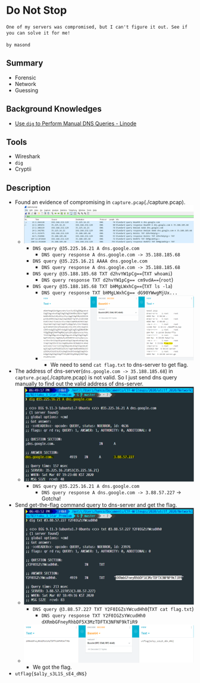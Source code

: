 # Do Not Stop

```text
One of my servers was compromised, but I can't figure it out. See if you can solve it for me!

by masond
```

## Summary

* Forensic
* Network
* Guessing

## Background Knowledges

* [Use `dig` to Perform Manual DNS Queries - Linode](https://www.linode.com/docs/networking/dns/use-dig-to-perform-manual-dns-queries/)

## Tools

* Wireshark
* `dig`
* Cryptii

## Description

* Found an evidence of compromising in `capture.pcap`(./capture.pcap).
  * ![1-1](./1-1.png?raw=true)
    * `DNS query @35.225.16.21 A dns.google.com`
      * `DNS query response A dns.google.com -> 35.188.185.68`
    * `DNS query @35.225.16.21 AAAA dns.google.com`
      * `DNS query response A dns.google.com -> 35.188.185.68`
    * `DNS query @35.188.185.68 TXT d2hvYW1pCg==`(`TXT whoami`)
      * `DNS query response TXT d2hvYW1pCg== cm9vdA==`(`root`)
    * `DNS query @35.188.185.68 TXT bHMgLWxhCg==`(`TXT ls -la`)
      * `DNS query response TXT bHMgLWxhCg== dG90YWwgMjUx...`
      * ![1-2](./1-2.png?raw=true)
        * We need to send `cat flag.txt` to dns-server to get flag.
* The address of dns-server(`dns.google.com -> 35.188.185.68`) in `capture.pcap`(./capture.pcap) is not valid. So I just send dns query manually to find out the valid address of dns-server.
  * ![2-1](./2-1.png?raw=true)
    * `DNS query @35.225.16.21 A dns.google.com`
      * `DNS query response A dns.google.com -> 3.88.57.227` -> Gotcha!
* Send get-the-flag command query to dns-server and get the flag.
  * ![3-1](./3-1.png?raw=true)
    * `DNS query @3.88.57.227 TXT Y2F0IGZsYWcudHh0`(`TXT cat flag.txt`)
      * `DNS query response TXT Y2F0IGZsYWcudHh0 dXRmbGFneyRhbDF5X3MzTDFTX3NFNF9kTiR9`
  * ![3-2](./3-2.png?raw=true)
    * We got the flag.
* `utflag{$al1y_s3L1S_sE4_dN$}`
